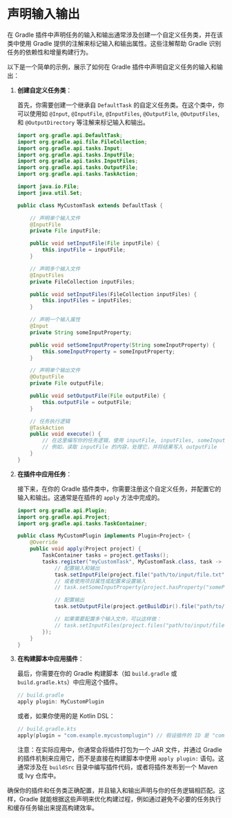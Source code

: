 # 声明输入输出

在 Gradle 插件中声明任务的输入和输出通常涉及创建一个自定义任务类，并在该类中使用 Gradle 提供的注解来标记输入和输出属性。这些注解帮助 Gradle 识别任务的依赖性和增量构建行为。

以下是一个简单的示例，展示了如何在 Gradle 插件中声明自定义任务的输入和输出：

1. **创建自定义任务类**：

   首先，你需要创建一个继承自 `DefaultTask` 的自定义任务类。在这个类中，你可以使用如 `@Input`, `@InputFile`, `@InputFiles`, `@OutputFile`, `@OutputFiles`, 和 `@OutputDirectory` 等注解来标记输入和输出。

   ```java
   import org.gradle.api.DefaultTask;
   import org.gradle.api.file.FileCollection;
   import org.gradle.api.tasks.Input;
   import org.gradle.api.tasks.InputFile;
   import org.gradle.api.tasks.InputFiles;
   import org.gradle.api.tasks.OutputFile;
   import org.gradle.api.tasks.TaskAction;

   import java.io.File;
   import java.util.Set;

   public class MyCustomTask extends DefaultTask {

       // 声明单个输入文件
       @InputFile
       private File inputFile;

       public void setInputFile(File inputFile) {
           this.inputFile = inputFile;
       }

       // 声明多个输入文件
       @InputFiles
       private FileCollection inputFiles;

       public void setInputFiles(FileCollection inputFiles) {
           this.inputFiles = inputFiles;
       }

       // 声明一个输入属性
       @Input
       private String someInputProperty;

       public void setSomeInputProperty(String someInputProperty) {
           this.someInputProperty = someInputProperty;
       }

       // 声明单个输出文件
       @OutputFile
       private File outputFile;

       public void setOutputFile(File outputFile) {
           this.outputFile = outputFile;
       }

       // 任务执行逻辑
       @TaskAction
       public void execute() {
           // 在这里编写你的任务逻辑，使用 inputFile, inputFiles, someInputProperty, 和 outputFile
           // 例如，读取 inputFile 的内容，处理它，并将结果写入 outputFile
       }
   }
   ```

2. **在插件中应用任务**：

   接下来，在你的 Gradle 插件类中，你需要注册这个自定义任务，并配置它的输入和输出。这通常是在插件的 `apply` 方法中完成的。

   ```java
   import org.gradle.api.Plugin;
   import org.gradle.api.Project;
   import org.gradle.api.tasks.TaskContainer;

   public class MyCustomPlugin implements Plugin<Project> {
       @Override
       public void apply(Project project) {
           TaskContainer tasks = project.getTasks();
           tasks.register("myCustomTask", MyCustomTask.class, task -> {
               // 配置输入和输出
               task.setInputFile(project.file("path/to/input/file.txt"));
               // 或者使用项目属性或配置来设置输入
               // task.setSomeInputProperty(project.hasProperty("someProperty") ? project.property("someProperty").toString() : "default");

               // 配置输出
               task.setOutputFile(project.getBuildDir().file("path/to/output/file.txt"));

               // 如果需要配置多个输入文件，可以这样做：
               // task.setInputFiles(project.files("path/to/input/file1.txt", "path/to/input/file2.txt"));
           });
       }
   }
   ```

3. **在构建脚本中应用插件**：

   最后，你需要在你的 Gradle 构建脚本（如 `build.gradle` 或 `build.gradle.kts`）中应用这个插件。

   ```groovy
   // build.gradle
   apply plugin: MyCustomPlugin
   ```

   或者，如果你使用的是 Kotlin DSL：

   ```kotlin
   // build.gradle.kts
   apply(plugin = "com.example.mycustomplugin") // 假设插件的 ID 是 "com.example.mycustomplugin"
   ```

   注意：在实际应用中，你通常会将插件打包为一个 JAR 文件，并通过 Gradle 的插件机制来应用它，而不是直接在构建脚本中使用 `apply plugin:` 语句。这通常涉及在 `buildSrc` 目录中编写插件代码，或者将插件发布到一个 Maven 或 Ivy 仓库中。

确保你的插件和任务类正确配置，并且输入和输出声明与你的任务逻辑相匹配。这样，Gradle 就能根据这些声明来优化构建过程，例如通过避免不必要的任务执行和缓存任务输出来提高构建效率。
